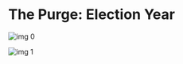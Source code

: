 # The Purge: Election Year

![img 0](https://fanart.tv/fanart/movies/316727/moviethumb/the-purge-3-577e9c5c8dcb9.jpg)

![img 1](https://i.imgur.com/lSt6QdN.png)

